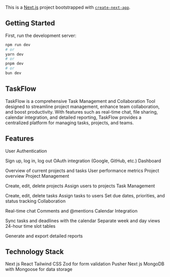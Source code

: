 This is a [Next.js](https://nextjs.org/) project bootstrapped with [`create-next-app`](https://github.com/vercel/next.js/tree/canary/packages/create-next-app).

## Getting Started

First, run the development server:

```bash
npm run dev
# or
yarn dev
# or
pnpm dev
# or
bun dev
```

## TaskFlow

TaskFlow is a comprehensive Task Management and Collaboration Tool designed to streamline project management, enhance team collaboration, and boost productivity. With features such as real-time chat, file sharing, calendar integration, and detailed reporting, TaskFlow provides a centralized platform for managing tasks, projects, and teams.

## Features

User Authentication

Sign up, log in, log out
OAuth integration (Google, GitHub, etc.)
Dashboard

Overview of current projects and tasks
User performance metrics
Project overview
Project Management

Create, edit, delete projects
Assign users to projects
Task Management

Create, edit, delete tasks
Assign tasks to users
Set due dates, priorities, and status tracking
Collaboration

Real-time chat
Comments and @mentions
Calendar Integration

Sync tasks and deadlines with the calendar
Separate week and day views
24-hour time slot tables

Generate and export detailed reports

## Technology Stack

Next js React
Tailwind CSS
Zod for form validation
Pusher
Next js
MongoDB with Mongoose for data storage
